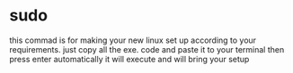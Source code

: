 # sudo
this commad is for making your new linux set up according to your requirements.
just copy all the exe. code and paste it to your terminal then press enter automatically it will execute and will bring your setup
